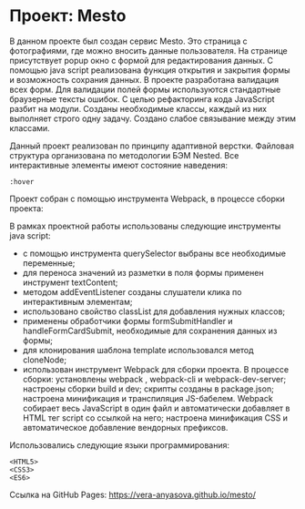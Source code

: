 # Проект: Mesto

В данном проекте был создан сервис Mesto. Это страница с фотографиями, где можно вносить данные пользователя. На странице присутствует popup окно с формой для редактирования данных. С помощью java script реализована функция открытия и закрытия формы и возможность сохрания данных. В проекте разработана валидация всех форм. Для валидации полей формы используются стандартные браузерные тексты ошибок. С целью рефакторинга кода JavaScript разбит на модули. Созданы необходимые классы, каждый из них выполняет строго одну задачу. Создано слабое связывание между этим классами.

Данный проект реализован по принципу адаптивной верстки. Файловая структура организована по методологии БЭМ Nested. Все интерактивные элементы имеют состояние наведения:

```
:hover
```

Проект собран с помощью инструмента Webpack, в процессе сборки проекта:

В рамках проектной работы использованы следующие инструменты java script:

- с помощью инструмента querySelector выбраны все необходимые переменные;
- для переноса значений из разметки в поля формы применен инструмент textContent;
- методом addEventListener созданы слушатели клика по интерактивным элементам;
- использовано свойство classList для добавления нужных классов;
- применены обработчики формы formSubmitHandler и handleFormCardSubmit, необходимые для сохранения данных из формы;
- для клонирования шаблона template использовался метод cloneNode;
- использован инструмент Webpack для сборки проекта. В процессе сборки: установлены webpack , webpack-cli и webpack-dev-server; настроены сборки build и dev; скрипты созданы в package.json; настроена минификация и транспиляция JS-бабелем. Webpack собирает весь JavaScript в один файл и автоматически добавляет в HTML тег script со ссылкой на него; настроена минификация CSS и автоматическое добавление вендорных префиксов.

Использовались следующие языки программирования:

```
<HTML5>
<CSS3>
<ES6>
```

Cсылка на GitHub Pages: https://vera-anyasova.github.io/mesto/
